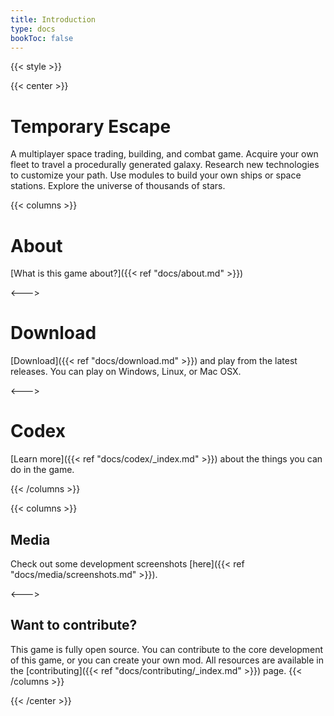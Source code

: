 ```yaml
---
title: Introduction
type: docs
bookToc: false
---
```


{{< style >}}

{{< center >}}

# Temporary Escape

A multiplayer space trading, building, and combat game. Acquire your own fleet to travel a procedurally generated galaxy. Research new technologies to customize your path. Use modules to build your own ships or space stations. Explore the universe of thousands of stars.

{{< columns >}}
# About

[What is this game about?]({{< ref "docs/about.md" >}})

<--->

# Download

[Download]({{< ref "docs/download.md" >}}) and play from the latest releases. You can play on Windows, Linux, or Mac OSX.

<--->

# Codex

[Learn more]({{< ref "docs/codex/_index.md" >}}) about the things you can do in the game.

{{< /columns >}}

{{< columns >}}
## Media

Check out some development screenshots [here]({{< ref "docs/media/screenshots.md" >}}).

<--->
## Want to contribute?

This game is fully open source. You can contribute to the core development of this game, or you can create your own mod. All resources are available in the [contributing]({{< ref "docs/contributing/_index.md" >}}) page.
{{< /columns >}}

{{< /center >}}
